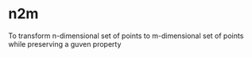 # n2m

To transform n-dimensional set of points to m-dimensional set of points while preserving a guven property
